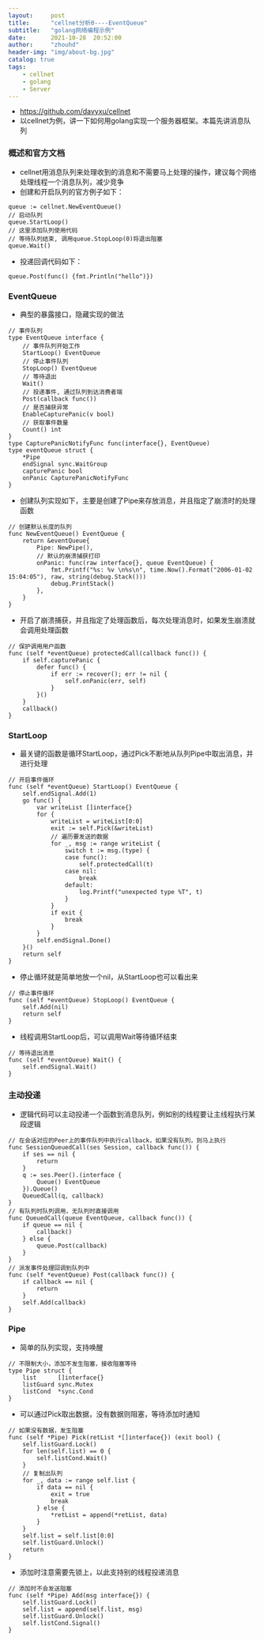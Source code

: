 ```yaml
---
layout:     post
title:      "cellnet分析0----EventQueue"
subtitle:   "golang网络编程示例"
date:       2021-10-28  20:52:00
author:     "zhouhd"
header-img: "img/about-bg.jpg"
catalog: true
tags:
    - cellnet
    - golang
    - Server
---
```


- <https://github.com/davyxu/cellnet>
- 以cellnet为例，讲一下如何用golang实现一个服务器框架。本篇先讲消息队列


### 概述和官方文档
- cellnet用消息队列来处理收到的消息和不需要马上处理的操作，建议每个网络处理线程一个消息队列，减少竞争
- 创建和开启队列的官方例子如下：

```golang
queue := cellnet.NewEventQueue()
// 启动队列
queue.StartLoop()
// 这里添加队列使用代码
// 等待队列结束, 调用queue.StopLoop(0)将退出阻塞
queue.Wait()
```

- 投递回调代码如下：

```golang
queue.Post(func() {fmt.Println("hello")})
```

### EventQueue
- 典型的暴露接口，隐藏实现的做法

```golang
// 事件队列
type EventQueue interface {
	// 事件队列开始工作
	StartLoop() EventQueue
	// 停止事件队列
	StopLoop() EventQueue
	// 等待退出
	Wait()
	// 投递事件, 通过队列到达消费者端
	Post(callback func())
	// 是否捕获异常
	EnableCapturePanic(v bool)
	// 获取事件数量
	Count() int
}
type CapturePanicNotifyFunc func(interface{}, EventQueue)
type eventQueue struct {
	*Pipe
	endSignal sync.WaitGroup
	capturePanic bool
	onPanic CapturePanicNotifyFunc
}
```

- 创建队列实现如下，主要是创建了Pipe来存放消息，并且指定了崩溃时的处理函数

```golang
// 创建默认长度的队列
func NewEventQueue() EventQueue {
	return &eventQueue{
		Pipe: NewPipe(),
		// 默认的崩溃捕获打印
		onPanic: func(raw interface{}, queue EventQueue) {
			fmt.Printf("%s: %v \n%s\n", time.Now().Format("2006-01-02 15:04:05"), raw, string(debug.Stack()))
			debug.PrintStack()
		},
	}
}
```

- 开启了崩溃捕获，并且指定了处理函数后，每次处理消息时，如果发生崩溃就会调用处理函数

```golang
// 保护调用用户函数
func (self *eventQueue) protectedCall(callback func()) {
	if self.capturePanic {
		defer func() {
			if err := recover(); err != nil {
				self.onPanic(err, self)
			}
		}()
	}
	callback()
}
```

### StartLoop
- 最关键的函数是循环StartLoop，通过Pick不断地从队列Pipe中取出消息，并进行处理

```golang
// 开启事件循环
func (self *eventQueue) StartLoop() EventQueue {
	self.endSignal.Add(1)
	go func() {
		var writeList []interface{}
		for {
			writeList = writeList[0:0]
			exit := self.Pick(&writeList)
			// 遍历要发送的数据
			for _, msg := range writeList {
				switch t := msg.(type) {
				case func():
					self.protectedCall(t)
				case nil:
					break
				default:
					log.Printf("unexpected type %T", t)
				}
			}
			if exit {
				break
			}
		}
		self.endSignal.Done()
	}()
	return self
}
```

- 停止循环就是简单地放一个nil，从StartLoop也可以看出来

```golang
// 停止事件循环
func (self *eventQueue) StopLoop() EventQueue {
	self.Add(nil)
	return self
}
```
- 线程调用StartLoop后，可以调用Wait等待循环结束

```golang
// 等待退出消息
func (self *eventQueue) Wait() {
	self.endSignal.Wait()
}
```

### 主动投递
- 逻辑代码可以主动投递一个函数到消息队列，例如别的线程要让主线程执行某段逻辑

```golang
// 在会话对应的Peer上的事件队列中执行callback，如果没有队列，则马上执行
func SessionQueuedCall(ses Session, callback func()) {
	if ses == nil {
		return
	}
	q := ses.Peer().(interface {
		Queue() EventQueue
	}).Queue()
	QueuedCall(q, callback)
}
// 有队列时队列调用，无队列时直接调用
func QueuedCall(queue EventQueue, callback func()) {
	if queue == nil {
		callback()
	} else {
		queue.Post(callback)
	}
}
// 派发事件处理回调到队列中
func (self *eventQueue) Post(callback func()) {
	if callback == nil {
		return
	}
	self.Add(callback)
}
```

### Pipe
- 简单的队列实现，支持唤醒

```golang
// 不限制大小，添加不发生阻塞，接收阻塞等待
type Pipe struct {
	list      []interface{}
	listGuard sync.Mutex
	listCond  *sync.Cond
}
```

- 可以通过Pick取出数据，没有数据则阻塞，等待添加时通知

```golang
// 如果没有数据，发生阻塞
func (self *Pipe) Pick(retList *[]interface{}) (exit bool) {
	self.listGuard.Lock()
	for len(self.list) == 0 {
		self.listCond.Wait()
	}
	// 复制出队列
	for _, data := range self.list {
		if data == nil {
			exit = true
			break
		} else {
			*retList = append(*retList, data)
		}
	}
	self.list = self.list[0:0]
	self.listGuard.Unlock()
	return
}
```

- 添加时注意需要先锁上，以此支持别的线程投递消息

```golang
// 添加时不会发送阻塞
func (self *Pipe) Add(msg interface{}) {
	self.listGuard.Lock()
	self.list = append(self.list, msg)
	self.listGuard.Unlock()
	self.listCond.Signal()
}
```
